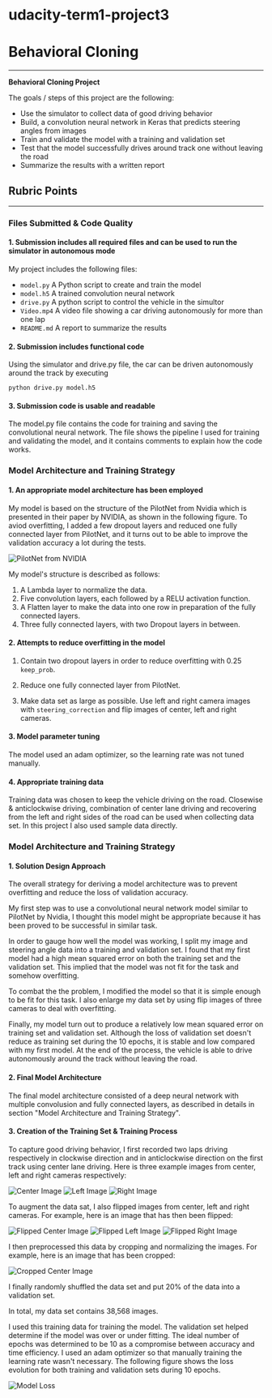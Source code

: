 # **udacity-term1-project3**
# **Behavioral Cloning** 

---

**Behavioral Cloning Project**

The goals / steps of this project are the following:
* Use the simulator to collect data of good driving behavior
* Build, a convolution neural network in Keras that predicts steering angles from images
* Train and validate the model with a training and validation set
* Test that the model successfully drives around track one without leaving the road
* Summarize the results with a written report

[//]: # (Image References)

[image1]: ./figures/PilotNet_NVIDIA.JPG "PilotNet from NVIDIA"
[image2]: ./figures/model_loss.png "Model Loss"
[image3]: ./figures/image1.jpg "Center Image"
[image4]: ./figures/image2.jpg "Left Image"
[image5]: ./figures/image3.jpg "Right Image"
[image6]: ./figures/image4.jpg "Flipped center Image"
[image8]: ./figures/image5.jpg "Flipped left Image"
[image9]: ./figures/image6.jpg "Flipped right Image"
[image7]: ./figures/corp_image.jpg "Cropped Image"

## Rubric Points
---
### Files Submitted & Code Quality

#### 1. Submission includes all required files and can be used to run the simulator in autonomous mode

My project includes the following files:
* `model.py` A Python script to create and train the model
* `model.h5` A trained convolution neural network 
* `drive.py` A python script to control the vehicle in the simultor
* `Video.mp4` A video file showing a car driving autonomously for more than one lap
* `README.md` A report to summarize the results

#### 2. Submission includes functional code
Using the simulator and drive.py file, the car can be driven autonomously around the track by executing 
```
python drive.py model.h5
```

#### 3. Submission code is usable and readable

The model.py file contains the code for training and saving the convolutional neural network. The file shows the pipeline I used for training and validating the model, and it contains comments to explain how the code works.

### Model Architecture and Training Strategy

#### 1. An appropriate model architecture has been employed

My model is based on the structure of the PilotNet from Nvidia which is presented in their paper by NVIDIA, as shown in the following figure. To aviod overfitting, I added a few dropout layers and reduced one fully connected layer from PilotNet, and it turns out to be able to improve the validation accuracy a lot during the tests.

![PilotNet from NVIDIA][image1]

My model's structure is described as follows:
1. A Lambda layer to normalize the data.
2. Five convolution layers, each followed by a RELU activation function.
3. A Flatten layer to make the data into one row in preparation of the fully connected layers.
4. Three fully connected layers, with two Dropout layers in between.

#### 2. Attempts to reduce overfitting in the model

1. Contain two dropout layers in order to reduce overfitting with 0.25 `keep_prob`.

2. Reduce one fully connected layer from PilotNet.

3. Make data set as large as possible. Use left and right camera images with `steering_correction` and flip images of center, left and right cameras.

#### 3. Model parameter tuning

The model used an adam optimizer, so the learning rate was not tuned manually.

#### 4. Appropriate training data

Training data was chosen to keep the vehicle driving on the road. Closewise & anticlockwise driving, combination of center lane driving and recovering from the left and right sides of the road can be used when collecting data set. In this project I also used sample data directly.

### Model Architecture and Training Strategy

#### 1. Solution Design Approach

The overall strategy for deriving a model architecture was to prevent overfitting and reduce the loss of validation accuracy.

My first step was to use a convolutional neural network model similar to PilotNet by Nvidia, I thought this model might be appropriate because it has been proved to be successful in similar task.

In order to gauge how well the model was working, I split my image and steering angle data into a training and validation set. I found that my first model had a high mean squared error on both the training set and the validation set. This implied that the model was not fit for the task and somehow overfitting.

To combat the the problem, I modified the model so that it is simple enough to be fit for this task. I also enlarge my data set by using flip images of three cameras to deal with overfitting.

Finally, my model turn out to produce a relatively low mean squared error on training set and validation set. Although the loss of validation set doesn't reduce as training set during the 10 epochs, it is stable and low compared with my first model. At the end of the process, the vehicle is able to drive autonomously around the track without leaving the road.

#### 2. Final Model Architecture

The final model architecture consisted of a deep neural network with multiple convolusion and fully connected layers, as described in details in section "Model Architecture and Training Strategy".

#### 3. Creation of the Training Set & Training Process

To capture good driving behavior, I first recorded two laps driving respectively in clockwise direction and in anticlockwise direction on the first track using center lane driving. Here is three example images from center, left and right cameras respectively:

![Center Image][image3]
![Left Image][image4]
![Right Image][image5]

To augment the data sat, I also flipped images from center, left and right cameras. For example, here is an image that has then been flipped:

![Flipped Center Image][image6]
![Flipped Left Image][image8]
![Flipped Right Image][image9]

I then preprocessed this data by cropping and normalizing the images. For example, here is an image that has been cropped:

![Cropped Center Image][image7]

I finally randomly shuffled the data set and put 20% of the data into a validation set. 

In total, my data set contains 38,568 images.

I used this training data for training the model. The validation set helped determine if the model was over or under fitting. The ideal number of epochs was determined to be 10 as a compromise between accuracy and time efficiency. I used an adam optimizer so that manually training the learning rate wasn't necessary. The following figure shows the loss evolution for both training and validation sets during 10 epochs.

![Model Loss][image2]


